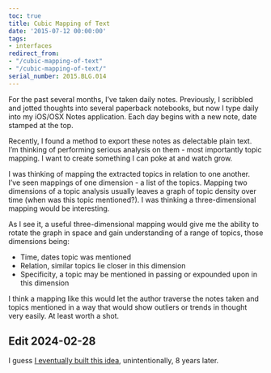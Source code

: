 ```yaml
---
toc: true
title: Cubic Mapping of Text
date: '2015-07-12 00:00:00'
tags:
- interfaces
redirect_from:
- "/cubic-mapping-of-text"
- "/cubic-mapping-of-text/"
serial_number: 2015.BLG.014
---
```

For the past several months, I’ve taken daily notes. Previously, I scribbled and jotted thoughts into several paperback notebooks, but now I type daily into my iOS/OSX Notes application. Each day begins with a new note, date stamped at the top.

Recently, I found a method to export these notes as delectable plain text. I’m thinking of performing serious analysis on them - most importantly topic mapping. I want to create something I can poke at and watch grow.

I was thinking of mapping the extracted topics in relation to one another. I’ve seen mappings of one dimension - a list of the topics. Mapping two dimensions of a topic analysis usually leaves a graph of topic density over time (when was this topic mentioned?). I was thinking a three-dimensional mapping would be interesting.

As I see it, a useful three-dimensional mapping would give me the ability to rotate the graph in space and gain understanding of a range of topics, those dimensions being:

- Time, dates topic was mentioned
- Relation, similar topics lie closer in this dimension
- Specificity, a topic may be mentioned in passing or expounded upon in this dimension

I think a mapping like this would let the author traverse the notes taken and topics mentioned in a way that would show outliers or trends in thought very easily. At least worth a shot.

## Edit 2024-02-28

I guess [I eventually built this idea](https://www.joshbeckman.org/blog/building-a-network-graph-site-index), unintentionally, 8 years later.
